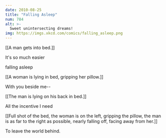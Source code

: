 ```yaml
---
date: 2010-08-25
title: "Falling Asleep"
num: 784
alt: >-
  Sweet unintersecting dreams!
img: https://imgs.xkcd.com/comics/falling_asleep.png
---
```

[[A man gets into bed.]]

It's so much easier

falling asleep

[[A woman is lying in bed, gripping her pillow.]]

With you beside me--

[[The man is lying on his back in bed.]]

All the incentive I need

[[Full shot of the bed, the woman is on the left, gripping the pillow, the man is as far to the right as possible, nearly falling off, facing away from her.]]

To leave the world behind.

